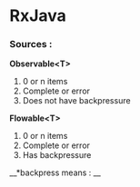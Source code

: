 # RxJava

### Sources :
**Observable\<T\>**    
  1) 0 or n items
  2) Complete or error<br>
  3) Does not have backpressure
  
**Flowable\<T\>**
  1) 0 or n items
  2) Complete or error
  3) Has backpressure
  
  __\*backpress means : __
